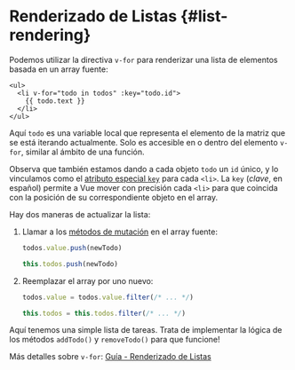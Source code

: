 # Renderizado de Listas {#list-rendering}

Podemos utilizar la directiva `v-for` para renderizar una lista de elementos basada en un array fuente:

```vue-html
<ul>
  <li v-for="todo in todos" :key="todo.id">
    {{ todo.text }}
  </li>
</ul>
```

Aquí `todo` es una variable local que representa el elemento de la matriz que se está iterando actualmente. Solo es accesible en o dentro del elemento `v-for`, similar al ámbito de una función.

Observa que también estamos dando a cada objeto `todo` un `id` único, y lo vinculamos como el <a target="_blank" href="/api/built-in-special-attributes.html#key">atributo especial `key`</a> para cada `<li>`. La `key` (_clave_, en español) permite a Vue mover con precisión cada `<li>` para que coincida con la posición de su correspondiente objeto en el array.

Hay dos maneras de actualizar la lista:

1. Llamar a los [métodos de mutación](https://stackoverflow.com/questions/9009879/which-javascript-array-functions-are-mutating) en el array fuente:

   <div class="composition-api">

   ```js
   todos.value.push(newTodo)
   ```

     </div>
     <div class="options-api">

   ```js
   this.todos.push(newTodo)
   ```

   </div>

2. Reemplazar el array por uno nuevo:

   <div class="composition-api">

   ```js
   todos.value = todos.value.filter(/* ... */)
   ```

     </div>
     <div class="options-api">

   ```js
   this.todos = this.todos.filter(/* ... */)
   ```

   </div>

Aquí tenemos una simple lista de tareas. Trata de implementar la lógica de los métodos `addTodo()` y `removeTodo()` para que funcione!

Más detalles sobre `v-for`: <a target="_blank" href="/guide/essentials/list.html" >Guía - Renderizado de Listas</a>
